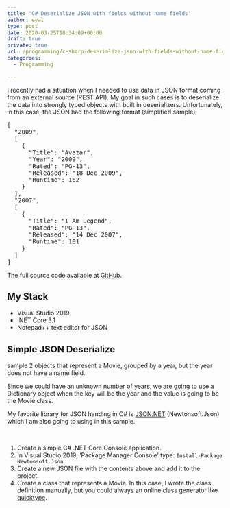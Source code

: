 ```yaml
---
title: 'C# Deserialize JSON with fields without name fields'
author: eyal
type: post
date: 2020-03-25T18:34:09+00:00
draft: true
private: true
url: /programming/c-sharp-deserialize-json-with-fields-without-name-fields/
categories:
  - Programming

---
```

I recently had a situation when I needed to use data in JSON format coming from an external source (REST API). My goal in such cases is to deserialize the data into strongly typed objects with built in deserializers. Unfortunately, in this case, the JSON had the following format (simplified sample):

<pre class="EnlighterJSRAW" data-enlighter-language="json">[
  "2009",
  [
    {
      "Title": "Avatar",
      "Year": "2009",
      "Rated": "PG-13",
      "Released": "18 Dec 2009",
      "Runtime": 162
    }
  ],
  "2007",
  [
    {
      "Title": "I Am Legend",
      "Rated": "PG-13",
      "Released": "14 Dec 2007",
      "Runtime": 101
    }
  ]
]</pre>

The full source code available at <a href="https://github.com/eyalmolad/gotask/tree/master/XML/XMLDeserializeCore" target="_blank" rel="noopener noreferrer">GitHub</a>.

## My Stack

  * Visual Studio 2019
  * .NET Core 3.1
  * Notepad++ text editor for JSON

## Simple JSON Deserialize

sample 2 objects that represent a Movie, grouped by a year, but the year does not have a name field.

Since we could have an unknown number of years, we are going to use a Dictionary object when the key will be the year and the value is going to be the Movie class.

My favorite library for JSON handing in C# is <a href="https://www.newtonsoft.com/json" target="_blank" rel="noopener noreferrer">JSON.NET</a> (Newtonsoft.Json) which I am also going to using in this sample.

&nbsp;

  1. Create a simple C# .NET Core Console application.
  2. In Visual Studio 2019, &#8216;Package Manager Console&#8217; type: <code class="EnlighterJSRAW" data-enlighter-language="shell">Install-Package Newtonsoft.Json</code>
  3. Create a new JSON file with the contents above and add it to the project.
  4. Create a class that represents a Movie. In this case, I wrote the class definition manually, but you could always an online class generator like [quicktype][1].

&nbsp;

 [1]: https://app.quicktype.io/#l=C%23